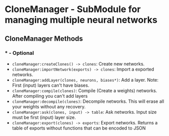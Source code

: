# CloneManager - SubModule for managing multiple neural networks

## CloneManager Methods

### * - Optional

- `cloneManager:createClones() -> clones`: Create new networks.
- `cloneManager:importNetwork(exports) -> clones`: Import a exported networks.
- `cloneManager:addLayer(clones, neurons, biases*)`: Add a layer. Note: First (input) layers can't have biases.
- `cloneManager:compile(clones)`: Compile (Create a weights) networks. After compiling you can't add layers
- `cloneManager:decompile(clones)`: Decompile networks. This will erase all your weights without any recovery.
- `cloneManager:ask(clones, input) -> table`: Ask networks. Input size must be first (input) layer size.
- `cloneManager:export(clones) -> exports`: Export networks. Returns a table of exports without functions that can be encoded to JSON
